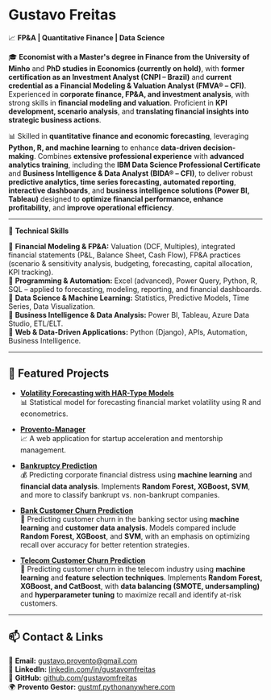 # Gustavo Freitas

📈 **FP&A | Quantitative Finance | Data Science**

🎓 **Economist with a Master's degree in Finance from the University of Minho** and **PhD studies in Economics (currently on hold)**, with **former certification as an Investment Analyst (CNPI – Brazil)** and **current credential as a Financial Modeling & Valuation Analyst (FMVA® – CFI)**. Experienced in **corporate finance, FP&A, and investment analysis**, with strong skills in **financial modeling and valuation**. Proficient in **KPI development, scenario analysis**, and **translating financial insights into strategic business actions**.

📊 Skilled in **quantitative finance and economic forecasting**, leveraging **Python, R, and machine learning** to enhance **data-driven decision-making**. Combines **extensive professional experience** with **advanced analytics training**, including the **IBM Data Science Professional Certificate** and **Business Intelligence & Data Analyst (BIDA® – CFI)**, to deliver robust **predictive analytics, time series forecasting, automated reporting**, **interactive dashboards**, and **business intelligence solutions (Power BI, Tableau)** designed to **optimize financial performance, enhance profitability**, and **improve operational efficiency**.

---

🔧 **Technical Skills**

📌 **Financial Modeling & FP&A:** Valuation (DCF, Multiples), integrated financial statements (P&L, Balance Sheet, Cash Flow), FP&A practices (scenario & sensitivity analysis, budgeting, forecasting, capital allocation, KPI tracking). <br>
📌 **Programming & Automation:** Excel (advanced), Power Query, Python, R, SQL – applied to forecasting, modeling, reporting, and financial dashboards. <br>
📌 **Data Science & Machine Learning:** Statistics, Predictive Models, Time Series, Data Visualization. <br>
📌 **Business Intelligence & Data Analysis:** Power BI, Tableau, Azure Data Studio, ETL/ELT. <br>
📌 **Web & Data-Driven Applications:** Python (Django), APIs, Automation, Business Intelligence. <br>

---

## 🚀 Featured Projects

- **[Volatility Forecasting with HAR-Type Models](https://github.com/gustavo-m-freitas/MSc-Thesis-R)**  
  📊 Statistical model for forecasting financial market volatility using R and econometrics.

- **[Provento-Manager](https://github.com/gustavo-m-freitas/Provento-Manager)**  
  📈 A web application for startup acceleration and mentorship management.

- **[Bankruptcy Prediction](https://github.com/gustavo-m-freitas/Bankruptcy-Prediction)**  
  💰 Predicting corporate financial distress using **machine learning** and **financial data analysis**. Implements **Random Forest, XGBoost, SVM**, and more to classify bankrupt vs. non-bankrupt companies.

- **[Bank Customer Churn Prediction](https://github.com/gustavo-m-freitas/Bank-Churn)**  
  🏦 Predicting customer churn in the banking sector using **machine learning** and **customer data analysis**. Models compared include **Random Forest, XGBoost**, and **SVM**, with an emphasis on optimizing recall over accuracy for better retention strategies.

- **[Telecom Customer Churn Prediction](https://github.com/gustavo-m-freitas/Telecom_Churn)**  
  📡 Predicting customer churn in the telecom industry using **machine learning** and **feature selection techniques**. Implements **Random Forest, XGBoost, and CatBoost**, with **data balancing (SMOTE, undersampling)** and **hyperparameter tuning** to maximize recall and identify at-risk customers.

---

## 📫 Contact & Links

📩 **Email:** gustavo.provento@gmail.com  
💼 **LinkedIn:** [linkedin.com/in/gustavomfreitas](https://www.linkedin.com/in/gustavo-m-freitas)  
📂 **GitHub:** [github.com/gustavomfreitas](https://github.com/gustavo-m-freitas)  
🌍 **Provento Gestor:** [gustmf.pythonanywhere.com](https://gustmf.pythonanywhere.com)

